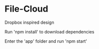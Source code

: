 # File-Cloud
Dropbox inspired design

Run 'npm install' to download dependencies

Enter the 'app' folder and run 'npm start'
